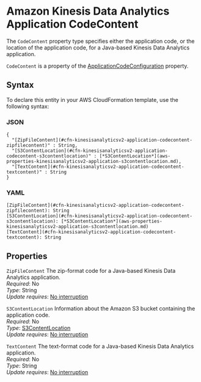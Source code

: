 # Amazon Kinesis Data Analytics Application CodeContent<a name="aws-properties-kinesisanalyticsv2-application-codecontent"></a>

<a name="aws-properties-kinesisanalyticsv2-application-codecontent-description"></a>The `CodeContent` property type specifies either the application code, or the location of the application code, for a Java\-based Kinesis Data Analytics application\.

<a name="aws-properties-kinesisanalyticsv2-application-codecontent-inheritance"></a> `CodeContent` is a property of the [ApplicationCodeConfiguration](aws-properties-kinesisanalyticsv2-application-applicationcodeconfiguration.md) property\.

## Syntax<a name="aws-properties-kinesisanalyticsv2-application-codecontent-syntax"></a>

To declare this entity in your AWS CloudFormation template, use the following syntax:

### JSON<a name="aws-properties-kinesisanalyticsv2-application-codecontent-syntax.json"></a>

```
{
  "[ZipFileContent](#cfn-kinesisanalyticsv2-application-codecontent-zipfilecontent)" : String,
  "[S3ContentLocation](#cfn-kinesisanalyticsv2-application-codecontent-s3contentlocation)" : [*S3ContentLocation*](aws-properties-kinesisanalyticsv2-application-s3contentlocation.md),
  "[TextContent](#cfn-kinesisanalyticsv2-application-codecontent-textcontent)" : String
}
```

### YAML<a name="aws-properties-kinesisanalyticsv2-application-codecontent-syntax.yaml"></a>

```
[ZipFileContent](#cfn-kinesisanalyticsv2-application-codecontent-zipfilecontent): String
[S3ContentLocation](#cfn-kinesisanalyticsv2-application-codecontent-s3contentlocation): [*S3ContentLocation*](aws-properties-kinesisanalyticsv2-application-s3contentlocation.md)
[TextContent](#cfn-kinesisanalyticsv2-application-codecontent-textcontent): String
```

## Properties<a name="aws-properties-kinesisanalyticsv2-application-codecontent-properties"></a>

`ZipFileContent`  <a name="cfn-kinesisanalyticsv2-application-codecontent-zipfilecontent"></a>
The zip\-format code for a Java\-based Kinesis Data Analytics application\.  
 *Required*: No  
 *Type*: String  
 *Update requires*: [No interruption](using-cfn-updating-stacks-update-behaviors.md#update-no-interrupt) 

`S3ContentLocation`  <a name="cfn-kinesisanalyticsv2-application-codecontent-s3contentlocation"></a>
Information about the Amazon S3 bucket containing the application code\.  
 *Required*: No  
 *Type*: [S3ContentLocation](aws-properties-kinesisanalyticsv2-application-s3contentlocation.md)  
 *Update requires*: [No interruption](using-cfn-updating-stacks-update-behaviors.md#update-no-interrupt) 

`TextContent`  <a name="cfn-kinesisanalyticsv2-application-codecontent-textcontent"></a>
The text\-format code for a Java\-based Kinesis Data Analytics application\.  
 *Required*: No  
 *Type*: String  
 *Update requires*: [No interruption](using-cfn-updating-stacks-update-behaviors.md#update-no-interrupt) 